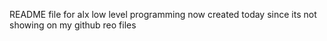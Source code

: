 README file for alx low level programming now created today since its not showing on my github reo files
